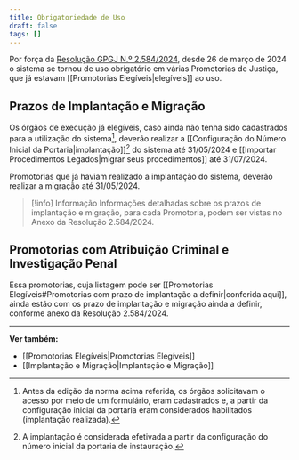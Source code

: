 ```yaml
---
title: Obrigatoriedade de Uso
draft: false
tags: []
---
```

Por força da [Resolução GPGJ N.º 2.584/2024](https://www.mprj.mp.br/documents/20184/4541307/26.03.2024.pdf#page=3), desde 26 de março de 2024 o sistema se tornou de uso obrigatório em várias Promotorias de Justiça, que já estavam [[Promotorias Elegíveis|elegíveis]] ao uso.

## Prazos de Implantação e Migração

Os órgãos de execução já elegíveis, caso ainda não tenha sido cadastrados para a utilização do sistema[^1], deverão realizar a [[Configuração do Número Inicial da Portaria|implantação]][^2] do sistema até 31/05/2024 e [[Importar Procedimentos Legados|migrar seus procedimentos]] até 31/07/2024.

Promotorias que já haviam realizado a implantação do sistema, deverão realizar a migração até 31/05/2024.

> [!info] Informação
> Informações detalhadas sobre os prazos de implantação e migração, para cada Promotoria, podem ser vistas no Anexo da Resolução 2.584/2024.

## Promotorias com Atribuição Criminal e Investigação Penal

Essa promotorias, cuja listagem pode ser [[Promotorias Elegíveis#Promotorias com prazo de implantação a definir|conferida aqui]], ainda estão com os prazo de implantação e migração ainda a definir, conforme anexo da Resolução 2.584/2024.

___
**Ver também:**
- [[Promotorias Elegíveis|Promotorias Elegíveis]]
- [[Implantação e Migração|Implantação e Migração]]

[^1]: Antes da edição da norma acima referida, os órgãos solicitavam o acesso por meio de um formulário, eram cadastrados e, a partir da configuração inicial da portaria eram considerados habilitados (implantação realizada).
[^2]: A implantação é considerada efetivada a partir da configuração do número inicial da portaria de instauração.